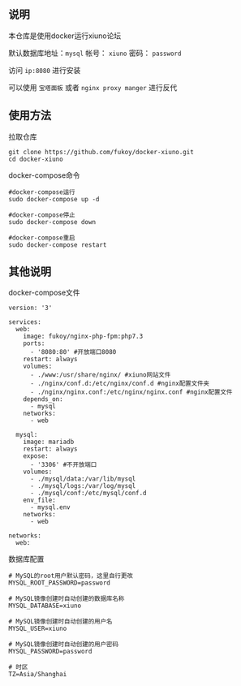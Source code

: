 ## 说明
本仓库是使用docker运行xiuno论坛

默认数据库地址：`mysql`  帐号： `xiuno`  密码： `password`

访问 `ip:8080`  进行安装

可以使用  `宝塔面板`  或者  `nginx proxy manger`  进行反代

## 使用方法

拉取仓库

```
git clone https://github.com/fukoy/docker-xiuno.git
cd docker-xiuno
```

docker-compose命令
```
#docker-compose运行
sudo docker-compose up -d

#docker-compose停止
sudo docker-compose down

#docker-compose重启
sudo docker-compose restart
```

## 其他说明

docker-compose文件

``` 
version: '3'

services:
  web:
    image: fukoy/nginx-php-fpm:php7.3
    ports:
      - '8080:80' #开放端口8080
    restart: always
    volumes:
      - ./www:/usr/share/nginx/ #xiuno网站文件
      - ./nginx/conf.d:/etc/nginx/conf.d #nginx配置文件夹
      - ./nginx/nginx.conf:/etc/nginx/nginx.conf #nginx配置文件
    depends_on:
      - mysql
    networks:
      - web

  mysql:
    image: mariadb
    restart: always
    expose:
      - '3306' #不开放端口
    volumes:
      - ./mysql/data:/var/lib/mysql
      - ./mysql/logs:/var/log/mysql
      - ./mysql/conf:/etc/mysql/conf.d
    env_file:
      - mysql.env
    networks:
      - web

networks:
  web:
```

数据库配置

```
# MySQL的root用户默认密码，这里自行更改
MYSQL_ROOT_PASSWORD=password

# MySQL镜像创建时自动创建的数据库名称
MYSQL_DATABASE=xiuno

# MySQL镜像创建时自动创建的用户名
MYSQL_USER=xiuno

# MySQL镜像创建时自动创建的用户密码
MYSQL_PASSWORD=password

# 时区
TZ=Asia/Shanghai
```

